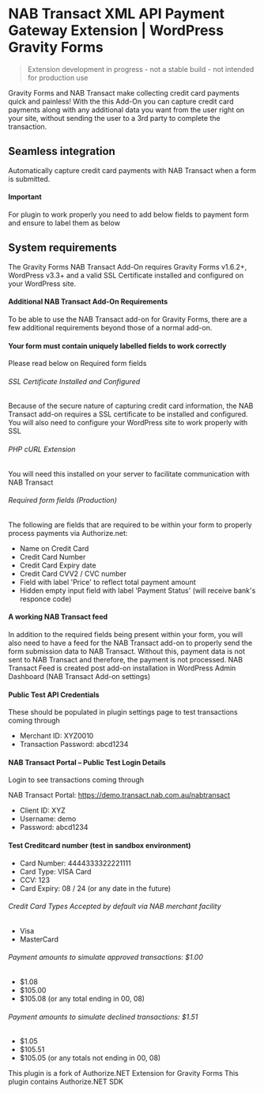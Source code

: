 # NAB Transact XML API Payment Gateway Extension | WordPress Gravity Forms

> Extension development in progress - not a stable build - not intended for production use

Gravity Forms and NAB Transact make collecting credit card payments quick and painless! With the this Add-On you can capture credit card payments along with any additional data you want from the user right on your site, without sending the user to a 3rd party to complete the transaction.

## Seamless integration 
Automatically capture credit card payments with NAB Transact when a form is submitted.

#### Important
For plugin to work properly you need to add below fields to payment form and ensure to label them as below

## System requirements
The Gravity Forms NAB Transact Add-On requires Gravity Forms v1.6.2+, WordPress v3.3+ and a valid SSL Certificate installed and configured on your WordPress site.

#### Additional NAB Transact Add-On Requirements
To be able to use the NAB Transact add-on for Gravity Forms, there are a few additional requirements beyond those of a normal add-on.

#### Your form must contain uniquely labelled fields to work correctly
Please read below on Required form fields

###### SSL Certificate Installed and Configured
Because of the secure nature of capturing credit card information, the NAB Transact add-on requires a SSL certificate to be installed and configured. You will also need to configure your WordPress site to work properly with SSL

###### PHP cURL Extension
You will need this installed on your server to facilitate communication with NAB Transact

###### Required form fields (Production)
The following are fields that are required to be within your form to properly process payments via Authorize.net:

* Name on Credit Card
* Credit Card Number
* Credit Card Expiry date
* Credit Card CVV2 / CVC number
* Field with label 'Price' to reflect total payment amount
* Hidden empty input field with label 'Payment Status' (will receive bank's responce code)

#### A working NAB Transact feed
In addition to the required fields being present within your form, you will also need to have a feed for the NAB Transact add-on to properly send the form submission data to NAB Transact. Without this, payment data is not sent to NAB Transact and therefore, the payment is not processed. NAB Transact Feed is created post add-on installation in WordPress Admin Dashboard (NAB Transact Add-on settings)

#### Public Test API Credentials
These should be populated in plugin settings page to test transactions coming through

* Merchant ID: XYZ0010
* Transaction Password: abcd1234

#### NAB Transact Portal – Public Test Login Details
Login to see transactions coming through

NAB Transact Portal: https://demo.transact.nab.com.au/nabtransact 
* Client ID: XYZ
* Username: demo 
* Password: abcd1234

#### Test Creditcard number (test in sandbox environment)

* Card Number: 4444333322221111
* Card Type: VISA Card
* CCV: 123
* Card Expiry: 08 / 24 (or any date in the future)

###### Credit Card Types Accepted by default via NAB merchant facility

* Visa
* MasterCard

###### Payment amounts to simulate approved transactions: $1.00
* $1.08
* $105.00
* $105.08
(or any total ending in 00, 08)

###### Payment amounts to simulate declined transactions: $1.51
* $1.05
* $105.51
* $105.05
(or any totals not ending in 00, 08)

This plugin is a fork of Authorize.NET Extension for Gravity Forms
This plugin contains Authorize.NET SDK

